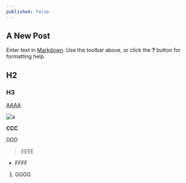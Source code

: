```yaml
---
published: false
---
```

## A New Post

Enter text in [Markdown](http://daringfireball.net/projects/markdown/). Use the toolbar above, or click the **?** button for formatting help.

## H2
### H3
[AAAA](a "a")

![a]({{site.baseurl}}/a)


**CCC**


_DDD_

> EEEE

- FFFF


1. GGGG




